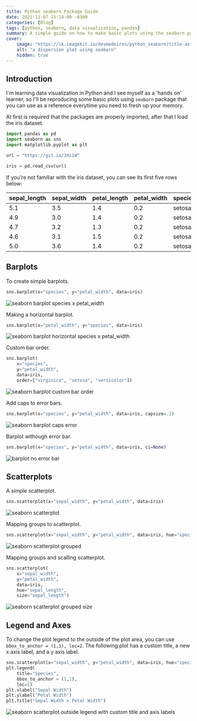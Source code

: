 ```yaml
---
title: Python seaborn Package Guide
date: 2021-11-07 15:14:00 -0300
categories: [Blog]
tags: [python, seaborn, data visualization, pandas]
summary: A simple guide on how to make basic plots using the seaborn package from Python
cover:
    image: "https://ik.imagekit.io/devmedeiros/python_seaborn/title-axis-outside-legend__zUIAf_2427.jpg?updatedAt=1636308224813"
    alt: "a dispersion plot using seaborn"
    hidden: true
---
```


## Introduction

I'm learning data visualization in Python and I see myself as a 'hands on' learner, so I'll be reproducing some basic plots using `seaborn` package that you can use as a reference everytime you need to fresh up your memory.

At first is required that the packages are properly imported, after that I load the iris dataset.

```python
import pandas as pd
import seaborn as sns
import matplotlib.pyplot as plt

url = "https://git.io/JXciW"

iris = pd.read_csv(url)
```

If you're not familiar with the iris dataset, you can see its first five rows below:

|sepal_length | sepal_width | petal_length | petal_width | species |
|----|-----|-----|-----|--------|
|5.1 | 3.5 | 1.4 | 0.2 | setosa |
|4.9 | 3.0 | 1.4 | 0.2 | setosa |
|4.7 | 3.2 | 1.3 | 0.2 | setosa |
|4.6 | 3.1 | 1.5 | 0.2 | setosa |
|5.0 | 3.6 | 1.4 | 0.2 | setosa |

## Barplots

To create simple barplots.

```python
sns.barplot(x="species", y="petal_width", data=iris)
```

![seaborn barplot species x petal_width](https://ik.imagekit.io/devmedeiros/python_seaborn/barplot_EGCCNkum4y.jpg?updatedAt=1636308224965)

Making a horizontal barplot.

```python
sns.barplot(x="petal_width", y="species", data=iris)
```

![seaborn barplot horizontal species x petal_width](https://ik.imagekit.io/devmedeiros/python_seaborn/horizontal-barplot_pcHXoAQWTH.jpg?updatedAt=1636308226028)

Custom bar order.

```python
sns.barplot(
    x="species",
    y="petal_width",
    data=iris,
    order=["virginica", "setosa", "versicolor"])
```

![seaborn barplot custom bar order](https://ik.imagekit.io/devmedeiros/python_seaborn/barplot-custom-order_hUl5vUQOi.jpg?updatedAt=1636308225481)

Add caps to error bars.

```python
sns.barplot(x="species", y="petal_width", data=iris, capsize=.2)
```

![seaborn barplot caps error](https://ik.imagekit.io/devmedeiros/python_seaborn/barplot-cap-error-bar_xD7fHewAZ.jpg?updatedAt=1636308225172)

Barplot withough error bar.

```python
sns.barplot(x="species", y="petal_width", data=iris, ci=None)
```

![barplot no error bar](https://ik.imagekit.io/devmedeiros/python_seaborn/barplot-no-cap-error_5sf2jPDpBag.jpg?updatedAt=1636308225717)

## Scatterplots

A simple scatterplot.

```python
sns.scatterplot(x="sepal_width", y="petal_width", data=iris)
```

![seaborn scatterplot](https://ik.imagekit.io/devmedeiros/python_seaborn/scatterplot_nj8frw1JV.jpg?updatedAt=1636308224619)

Mapping groups to scatterplot.

```python
sns.scatterplot(x="sepal_width", y="petal_width", data=iris, hue="species")
```

![seaborn scatterplot grouped](https://ik.imagekit.io/devmedeiros/python_seaborn/scatterplot-grouped_JHOKt9xydY.jpg?updatedAt=1636308224802)

Mapping groups and scalling scatterplot.

```python
sns.scatterplot(
    x="sepal_width",
    y="petal_width",
    data=iris,
    hue="sepal_length",
    size="sepal_length")
```

![seaborn scatterplot grouped size](https://ik.imagekit.io/devmedeiros/python_seaborn/scatterplot-grouped-size_mZJt-TjEv.jpg?updatedAt=1636308224806)

## Legend and Axes

To change the plot legend to the outside of the plot area, you can use `bbox_to_anchor = (1,1), loc=2`. The following plot has a custom title, a new x axis label, and a y axis label.

```python
sns.scatterplot(x="sepal_width", y="petal_width", data=iris, hue="species")
plt.legend(
    title="Species",
    bbox_to_anchor = (1,1),
    loc=2)
plt.xlabel("Sepal Width")
plt.ylabel("Petal Width")
plt.title("Sepal Width x Petal Width")
```

![seaborn scatterplot outside legend with custom title and axis labels](https://ik.imagekit.io/devmedeiros/python_seaborn/title-axis-outside-legend__zUIAf_2427.jpg?updatedAt=1636308224813)
